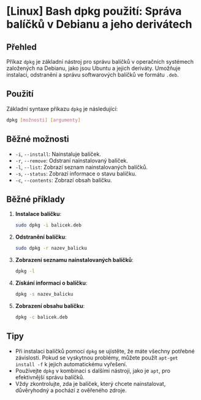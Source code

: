 # [Linux] Bash dpkg použití: Správa balíčků v Debianu a jeho derivátech

## Přehled
Příkaz `dpkg` je základní nástroj pro správu balíčků v operačních systémech založených na Debianu, jako jsou Ubuntu a jejich deriváty. Umožňuje instalaci, odstranění a správu softwarových balíčků ve formátu `.deb`.

## Použití
Základní syntaxe příkazu `dpkg` je následující:

```bash
dpkg [možnosti] [argumenty]
```

## Běžné možnosti
- `-i`, `--install`: Nainstaluje balíček.
- `-r`, `--remove`: Odstraní nainstalovaný balíček.
- `-l`, `--list`: Zobrazí seznam nainstalovaných balíčků.
- `-s`, `--status`: Zobrazí informace o stavu balíčku.
- `-c`, `--contents`: Zobrazí obsah balíčku.

## Běžné příklady
1. **Instalace balíčku**:
   ```bash
   sudo dpkg -i balicek.deb
   ```

2. **Odstranění balíčku**:
   ```bash
   sudo dpkg -r nazev_balicku
   ```

3. **Zobrazení seznamu nainstalovaných balíčků**:
   ```bash
   dpkg -l
   ```

4. **Získání informací o balíčku**:
   ```bash
   dpkg -s nazev_balicku
   ```

5. **Zobrazení obsahu balíčku**:
   ```bash
   dpkg -c balicek.deb
   ```

## Tipy
- Při instalaci balíčků pomocí `dpkg` se ujistěte, že máte všechny potřebné závislosti. Pokud se vyskytnou problémy, můžete použít `apt-get install -f` k jejich automatickému vyřešení.
- Používejte `dpkg` v kombinaci s dalšími nástroji, jako je `apt`, pro efektivnější správu balíčků.
- Vždy zkontrolujte, zda je balíček, který chcete nainstalovat, důvěryhodný a pochází z ověřeného zdroje.